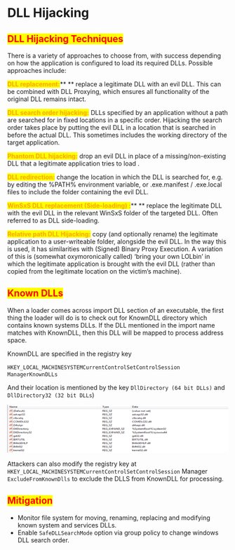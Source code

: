 # DLL Hijacking

## <mark style="color:red;">DLL Hijacking Techniques</mark>

There is a variety of approaches to choose from, with success depending on how the application is configured to load its required DLLs. Possible approaches include:

<mark style="color:orange;">**DLL replacement:**</mark>** ** replace a legitimate DLL with an evil DLL. This can be combined with DLL Proxying, which ensures all functionality of the original DLL remains intact.

<mark style="color:orange;">**DLL search order hijacking:**</mark> DLLs specified by an application without a path are searched for in fixed locations in a specific order. Hijacking the search order takes place by putting the evil DLL in a location that is searched in before the actual DLL. This sometimes includes the working directory of the target application.

<mark style="color:orange;">**Phantom DLL hijacking:**</mark> drop an evil DLL in place of a missing/non-existing DLL that a legitimate application tries to load .

<mark style="color:orange;">**DLL redirection:**</mark> change the location in which the DLL is searched for, e.g. by editing the %PATH% environment variable, or .exe.manifest / .exe.local files to include the folder containing the evil DLL.

<mark style="color:orange;">**WinSxS DLL replacement (Side-loading) :**</mark>** ** replace the legitimate DLL with the evil DLL in the relevant WinSxS folder of the targeted DLL. Often referred to as DLL side-loading.

<mark style="color:orange;">**Relative path DLL Hijacking:**</mark> copy (and optionally rename) the legitimate application to a user-writeable folder, alongside the evil DLL. In the way this is used, it has similarities with (Signed) Binary Proxy Execution. A variation of this is (somewhat oxymoronically called) ‘bring your own LOLbin’ in which the legitimate application is brought with the evil DLL (rather than copied from the legitimate location on the victim’s machine).

## <mark style="color:red;">Known DLLs</mark>

When a loader comes across import DLL section of an executable, the first thing the loader will do is to check out for KnownDLL directory which contains known systems DLLs. If the DLL mentioned in the import name matches with KnownDLL, then this DLL will be mapped to process address space.

KnownDLL are specified in the registry key

```
HKEY_LOCAL_MACHINESYSTEMCurrentControlSetControlSession ManagerKnownDLLs
```

And their location is mentioned by the key `DllDirectory (64 bit DLLs)` and `DllDirectory32 (32 bit DLLs`)

![](<../../../../.gitbook/assets/image (31).png>)

Attackers can also modify the registry key at `HKEY_LOCAL_MACHINESYSTEMCurrentControlSetControlSession` Manager `ExcludeFromKnownDlls` to exclude the DLLS from KnownDLL for processing.

## <mark style="color:red;">Mitigation</mark>

* Monitor file system for moving, renaming, replacing and modifying known system  and services DLLs.
* Enable `SafeDLLSearchMode` option via group policy to change windows DLL search order.
